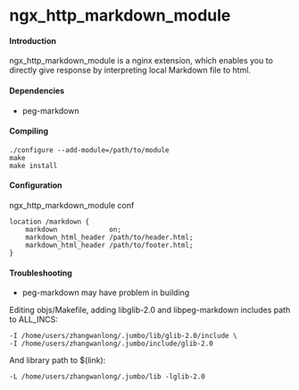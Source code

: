 ngx_http_markdown_module
========================

#### Introduction

ngx_http_markdown_module is a nginx extension,
which enables you to directly give response
by interpreting local Markdown file to html.

#### Dependencies

* peg-markdown

#### Compiling

```
./configure --add-module=/path/to/module
make
make install
```

#### Configuration

ngx_http_markdown_module conf 

```
location /markdown {  
    markdown             on;  
    markdown_html_header /path/to/header.html;  
    markdown_html_header /path/to/footer.html;  
}
```

#### Troubleshooting

* peg-markdown may have problem in building

Editing objs/Makefile, adding libglib-2.0 and libpeg-markdown includes path to ALL_INCS:

    -I /home/users/zhangwanlong/.jumbo/lib/glib-2.0/include \
    -I /home/users/zhangwanlong/.jumbo/include/glib-2.0

And library path to $(link):

    -L /home/users/zhangwanlong/.jumbo/lib -lglib-2.0


